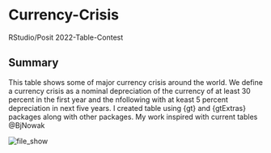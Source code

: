 # Currency-Crisis
RStudio/Posit 2022-Table-Contest

## Summary
This table shows some of major currency crisis around the world. We define a currency crisis as a nominal depreciation of the currency of at least 30 percent in the first year and the nfollowing with at keast 5 percent depreciation in next five years. I created table using {gt} and {gtExtras} packages along with other packages. My work inspired with current tables @BjNowak



![file_show](https://user-images.githubusercontent.com/46971211/200661258-334ce49e-c092-4892-8c77-46f23ad13479.png)
